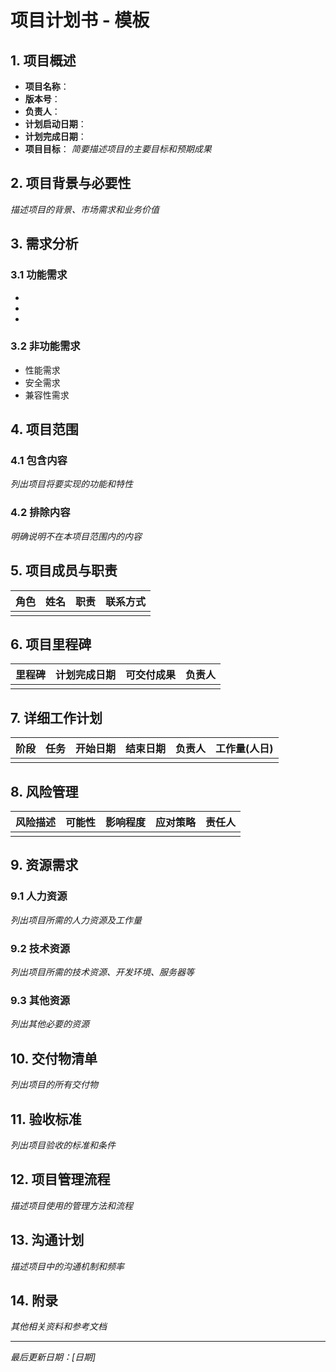 # 项目计划书 - 模板

## 1. 项目概述
- **项目名称**：
- **版本号**：
- **负责人**：
- **计划启动日期**：
- **计划完成日期**：
- **项目目标**：
  *简要描述项目的主要目标和预期成果*

## 2. 项目背景与必要性
*描述项目的背景、市场需求和业务价值*

## 3. 需求分析
### 3.1 功能需求
- 
- 
- 

### 3.2 非功能需求
- 性能需求
- 安全需求
- 兼容性需求

## 4. 项目范围
### 4.1 包含内容
*列出项目将要实现的功能和特性*

### 4.2 排除内容
*明确说明不在本项目范围内的内容*

## 5. 项目成员与职责
| 角色 | 姓名 | 职责 | 联系方式 |
|------|------|------|----------|
|      |      |      |          |

## 6. 项目里程碑
| 里程碑 | 计划完成日期 | 可交付成果 | 负责人 |
|--------|--------------|------------|--------|
|        |              |            |        |

## 7. 详细工作计划
| 阶段 | 任务 | 开始日期 | 结束日期 | 负责人 | 工作量(人日) |
|------|------|----------|----------|--------|--------------|
|      |      |          |          |        |              |

## 8. 风险管理
| 风险描述 | 可能性 | 影响程度 | 应对策略 | 责任人 |
|----------|--------|----------|----------|--------|
|          |        |          |          |        |

## 9. 资源需求
### 9.1 人力资源
*列出项目所需的人力资源及工作量*

### 9.2 技术资源
*列出项目所需的技术资源、开发环境、服务器等*

### 9.3 其他资源
*列出其他必要的资源*

## 10. 交付物清单
*列出项目的所有交付物*

## 11. 验收标准
*列出项目验收的标准和条件*

## 12. 项目管理流程
*描述项目使用的管理方法和流程*

## 13. 沟通计划
*描述项目中的沟通机制和频率*

## 14. 附录
*其他相关资料和参考文档*

---
*最后更新日期：[日期]* 